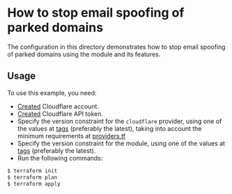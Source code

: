 # How to stop email spoofing of parked domains

The configuration in this directory demonstrates how to stop email spoofing of parked domains using the module and its features.

## Usage

To use this example, you need:

- [Created](https://support.cloudflare.com/hc/en-us/articles/201720164-Creating-a-Cloudflare-account-and-adding-a-website#6NswogCXqM6TSaxqEf5Bz4) Cloudflare account.
- [Created](https://developers.cloudflare.com/api/tokens/create/) Cloudflare API token.
- Specify the version constraint for the `cloudflare` provider, using one of the values at [tags](https://github.com/cloudflare/terraform-provider-cloudflare/tags) (preferably the latest), taking into account the minimum requirements at [providers.tf](https://github.com/alex-feel/terraform-cloudflare-zone/blob/main/providers.tf)
- Specify the version constraint for the module, using one of the values at [tags](https://github.com/alex-feel/terraform-cloudflare-zone/tags) (preferably the latest).
- Run the following commands:

```bash
$ terraform init
$ terraform plan
$ terraform apply
```

